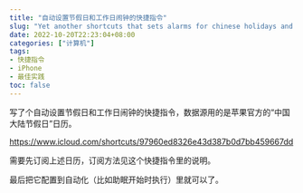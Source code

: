 ```yaml
---
title: "自动设置节假日和工作日闹钟的快捷指令"
slug: "Yet another shortcuts that sets alarms for chinese holidays and workdays automatically"
date: 2022-10-20T22:23:04+08:00
categories: ["计算机"]
tags:
- 快捷指令
- iPhone
- 最佳实践
toc: false
---
```


写了个自动设置节假日和工作日闹钟的快捷指令，数据源用的是苹果官方的“中国大陆节假日”日历。

https://www.icloud.com/shortcuts/97960ed8326e43d387b0d7bb459667dd

需要先订阅上述日历，订阅方法见这个快捷指令里的说明。

最后把它配置到自动化（比如助眠开始时执行）里就可以了。